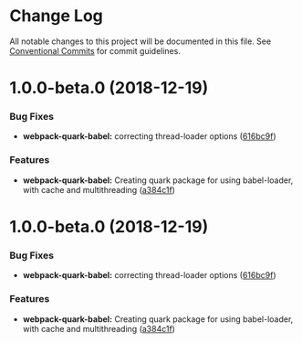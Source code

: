 # Change Log

All notable changes to this project will be documented in this file.
See [Conventional Commits](https://conventionalcommits.org) for commit guidelines.

# 1.0.0-beta.0 (2018-12-19)


### Bug Fixes

* **webpack-quark-babel:** correcting thread-loader options ([616bc9f](https://github.com/thc-tools/webpack-react/commit/616bc9f))


### Features

* **webpack-quark-babel:** Creating quark package for using babel-loader, with cache and multithreading ([a384c1f](https://github.com/thc-tools/webpack-react/commit/a384c1f))





# 1.0.0-beta.0 (2018-12-19)


### Bug Fixes

* **webpack-quark-babel:** correcting thread-loader options ([616bc9f](https://github.com/thc-tools/webpack-react/commit/616bc9f))


### Features

* **webpack-quark-babel:** Creating quark package for using babel-loader, with cache and multithreading ([a384c1f](https://github.com/thc-tools/webpack-react/commit/a384c1f))
